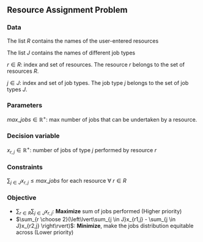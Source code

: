 ## Resource Assignment Problem
### Data
The list $R$ contains the names of the user-entered resources

The list $J$ contains the names of different job types

$r \in R$: index and set of resources. The resource $r$ belongs to the set of resources $R$.

$j \in J$: index and set of job types. The job type $j$ belongs to the set of job types $J$.

### Parameters
$max\_jobs \in \mathbb{R^{+}}$: max number of jobs that can be undertaken by a resource.

### Decision variable
$x_{r,j} \in \mathbb{R^{+}}$: number of jobs of type $j$ performed by resource $r$ 

### Constraints
$\sum_{j \in J}x_{r,j} \leq max\_jobs$ for each resource $\forall$ $r \in R$



### Objective
- $\sum_{r \in R}\sum_{j \in J}x_{r,j}$: **Maximize** sum of jobs performed (Higher priority)
- $\sum_{r \choose 2}(\left\lvert\sum_{j \in J}x_{r1,j} - \sum_{j \in J}x_{r2,j} \right\rvert)$: **Minimize**, make the jobs distribution equitable across  (Lower priority)
